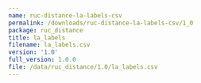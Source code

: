```yaml
---
name: ruc-distance-la-labels-csv
permalink: /downloads/ruc-distance-la-labels-csv/1_0
package: ruc_distance
title: la_labels
filename: la_labels.csv
version: '1.0'
full_version: 1.0.0
file: /data/ruc_distance/1.0/la_labels.csv
---
```

